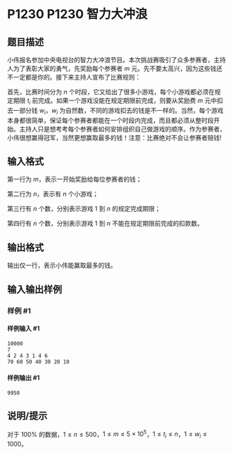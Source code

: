 # P1230 P1230 智力大冲浪

## 题目描述

小伟报名参加中央电视台的智力大冲浪节目。本次挑战赛吸引了众多参赛者，主持人为了表彰大家的勇气，先奖励每个参赛者 $m$ 元。先不要太高兴，因为这些钱还不一定都是你的。接下来主持人宣布了比赛规则：

首先，比赛时间分为 $n$ 个时段，它又给出了很多小游戏，每个小游戏都必须在规定期限 $t_i$ 前完成。如果一个游戏没能在规定期限前完成，则要从奖励费 $m$ 元中扣去一部分钱 $w_i$，$w_i$ 为自然数，不同的游戏扣去的钱是不一样的。当然，每个游戏本身都很简单，保证每个参赛者都能在一个时段内完成，而且都必须从整时段开始。主持人只是想考考每个参赛者如何安排组织自己做游戏的顺序。作为参赛者，小伟很想赢得冠军，当然更想赢取最多的钱！注意：比赛绝对不会让参赛者赔钱!


## 输入格式

第一行为 $m$，表示一开始奖励给每位参赛者的钱；

第二行为 $n$，表示有 $n$ 个小游戏；

第三行有 $n$ 个数，分别表示游戏 $1$ 到 $n$ 的规定完成期限；

第四行有 $n$ 个数，分别表示游戏 $1$ 到 $n$ 不能在规定期限前完成的扣款数。

## 输出格式

输出仅一行，表示小伟能赢取最多的钱。

## 输入输出样例

### 样例 #1

#### 样例输入 #1

```
10000
7
4 2 4 3 1 4 6
70 60 50 40 30 20 10
```

#### 样例输出 #1

```
9950
```

## 说明/提示

对于 $100\%$ 的数据，$1 \le n \le 500$，$1 \le m \le 5 \times 10^5$，$1 \le t_i \le n$，$1 \le w_i \le 1000$。
